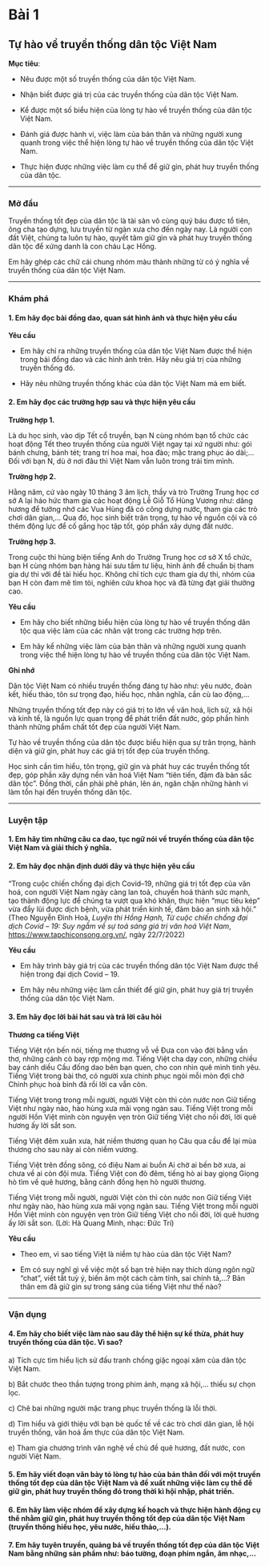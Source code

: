 # Bài 1
## Tự hào về truyền thống dân tộc Việt Nam

**Mục tiêu**:

*   Nêu được một số truyền thống của dân tộc Việt Nam.

*   Nhận biết được giá trị của các truyền thống của dân tộc Việt Nam.

*   Kể được một số biểu hiện của lòng tự hào về truyền thống của dân tộc Việt Nam.

*   Đánh giá được hành vi, việc làm của bản thân và những người xung quanh trong việc thể hiện lòng tự hào về truyền thống của dân tộc Việt Nam.

*   Thực hiện được những việc làm cụ thể để giữ gìn, phát huy truyền thống của dân tộc.

---

### Mở đầu

Truyền thống tốt đẹp của dân tộc là tài sản vô cùng quý báu được tổ tiên, ông cha tạo dựng, lưu truyền từ ngàn xưa cho đến ngày nay. Là người con đất Việt, chúng ta luôn tự hào, quyết tâm giữ gìn và phát huy truyền thống dân tộc để xứng danh là con cháu Lạc Hồng.

Em hãy ghép các chữ cái chung nhóm màu thành những từ có ý nghĩa về truyền thống của dân tộc Việt Nam.

---

### Khám phá
#### 1. Em hãy đọc bài đồng dao, quan sát hình ảnh và thực hiện yêu cầu

**Yêu cầu**

*   Em hãy chỉ ra những truyền thống của dân tộc Việt Nam được thể hiện trong bài đồng dao và các hình ảnh trên. Hãy nêu giá trị của những truyền thống đó.

*   Hãy nêu những truyền thống khác của dân tộc Việt Nam mà em biết.

#### 2. Em hãy đọc các trường hợp sau và thực hiện yêu cầu

**Trường hợp 1.**

Là du học sinh, vào dịp Tết cổ truyền, bạn N cùng nhóm bạn tổ chức các hoạt động Tết theo truyền thống của người Việt ngay tại xứ người như: gói bánh chưng, bánh tét; trang trí hoa mai, hoa đào; mặc trang phục áo dài;... Đối với bạn N, dù ở nơi đâu thì Việt Nam vẫn luôn trong trái tim mình.

**Trường hợp 2.**

Hằng năm, cứ vào ngày 10 tháng 3 âm lịch, thầy và trò Trường Trung học cơ sở A lại háo hức tham gia các hoạt động Lễ Giỗ Tổ Hùng Vương như: dâng hương để tưởng nhớ các Vua Hùng đã có công dựng nước, tham gia các trò chơi dân gian,... Qua đó, học sinh biết trân trọng, tự hào về nguồn cội và có thêm động lực để cố gắng học tập tốt, góp phần xây dựng đất nước.

**Trường hợp 3.**

Trong cuộc thi hùng biện tiếng Anh do Trường Trung học cơ sở X tổ chức, bạn H cùng nhóm bạn hàng hái sưu tầm tư liệu, hình ảnh để chuẩn bị tham gia dự thi với đề tài hiếu học. Không chỉ tích cực tham gia dự thi, nhóm của bạn H còn đam mê tìm tòi, nghiên cứu khoa học và đã từng đạt giải thưởng cao.

**Yêu cầu**

*   Em hãy cho biết những biểu hiện của lòng tự hào về truyền thống dân tộc qua việc làm của các nhân vật trong các trường hợp trên.

*   Em hãy kể những việc làm của bản thân và những người xung quanh trong việc thể hiện lòng tự hào về truyền thống của dân tộc Việt Nam.

**Ghi nhớ**

Dân tộc Việt Nam có nhiều truyền thống đáng tự hào như: yêu nước, đoàn kết, hiếu thảo, tôn sư trọng đạo, hiếu học, nhân nghĩa, cần cù lao động,...

Những truyền thống tốt đẹp này có giá trị to lớn về văn hoá, lịch sử, xã hội và kinh tế, là nguồn lực quan trọng để phát triển đất nước, góp phần hình thành những phẩm chất tốt đẹp của người Việt Nam.

Tự hào về truyền thống của dân tộc được biểu hiện qua sự trân trọng, hành diện và giữ gìn, phát huy các giá trị tốt đẹp của truyền thống.

Học sinh cần tìm hiểu, tôn trọng, giữ gìn và phát huy các truyền thống tốt đẹp, góp phần xây dựng nền văn hoá Việt Nam “tiên tiến, đậm đà bản sắc dân tộc”. Đồng thời, cần phải phê phán, lên án, ngăn chặn những hành vi làm tổn hại đến truyền thống dân tộc.

---

### Luyện tập
#### 1. Em hãy tìm những câu ca dao, tục ngữ nói về truyền thống của dân tộc Việt Nam và giải thích ý nghĩa.

#### 2. Em hãy đọc nhận định dưới đây và thực hiện yêu cầu

“Trong cuộc chiến chống đại dịch Covid–19, những giá trị tốt đẹp của văn hoá, con người Việt Nam ngày càng lan toả, chuyển hoá thành sức mạnh, tạo thành động lực để chúng ta vượt qua khó khăn, thực hiện “mục tiêu kép” vừa đẩy lùi được dịch bệnh, vừa phát triển kinh tế, đảm bảo an sinh xã hội.”
(Theo Nguyễn Đình Hoà, *Luyện thi Hồng Hạnh, Từ cuộc chiến chống đại dịch Covid – 19: Suy ngẫm về sự toả sáng giá trị văn hoá Việt Nam*, https://www.tapchiconsong.org.vn/, ngày 22/7/2022)

**Yêu cầu**

*   Em hãy trình bày giá trị của các truyền thống dân tộc Việt Nam được thể hiện trong đại dịch Covid – 19.

*   Em hãy nêu những việc làm cần thiết để giữ gìn, phát huy giá trị truyền thống của dân tộc Việt Nam.

#### 3. Em hãy đọc lời bài hát sau và trả lời câu hỏi

**Thương ca tiếng Việt**

Tiếng Việt rộn bến nói, tiếng mẹ thương vỗ về
Đưa con vào đời bằng vần thơ, những cánh cò bay rợp mộng mơ.
Tiếng Việt cha dạy con, những chiều bay cánh diều
Cầu đống dao bên bạn quen, cho con nhìn quê mình tình yêu.
Tiếng Việt trong bài thơ, có người xưa chinh phục ngòi mỗi mòn đợi chờ
Chinh phục hoà bình đã rồi lời ca vẫn còn.

Tiếng Việt trong trong mỗi người, người Việt còn thì còn nước non
Giữ tiếng Việt như ngày nào, hào hùng xưa mãi vọng ngàn sau.
Tiếng Việt trong mỗi người
Hồn Việt mình còn nguyện vẹn tròn
Giữ tiếng Việt cho nối đời, lời quê hương ấy lời sắt son.

Tiếng Việt đêm xuân xưa, hát niềm thương quan họ
Câu qua cầu để lại mùa thương cho sau này ai còn niềm vương.

Tiếng Việt trên đồng sông, có điệu Nam ai buồn
Ai chờ ai bến bờ xưa, ai chưa về ai còn đội mưa.
Tiếng Việt con đò đêm, tiếng hò ai bay giọng
Giọng hò tìm về quê hương, bằng cánh đồng hẹn hò người thương.

Tiếng Việt trong mỗi người, người Việt còn thì còn nước non
Giữ tiếng Việt như ngày nào, hào hùng xưa mãi vọng ngàn sau.
Tiếng Việt trong mỗi người
Hồn Việt mình còn nguyện vẹn tròn
Giữ tiếng Việt cho nối đời, lời quê hương ấy lời sắt son.
(Lời: Hà Quang Minh, nhạc: Đức Trí)

**Yêu cầu**

*   Theo em, vì sao tiếng Việt là niềm tự hào của dân tộc Việt Nam?

*   Em có suy nghĩ gì về việc một số bạn trẻ hiện nay thích dùng ngôn ngữ “chat”, viết tắt tuỳ ý, biến âm một cách cảm tính, sai chính tả,...? Bản thân em đã giữ gìn sự trong sáng của tiếng Việt như thế nào?

---

### Vận dụng
#### 4. Em hãy cho biết việc làm nào sau đây thể hiện sự kế thừa, phát huy truyền thống của dân tộc. Vì sao?

a) Tích cực tìm hiểu lịch sử đấu tranh chống giặc ngoại xâm của dân tộc Việt Nam.

b) Bắt chước theo thần tượng trong phim ảnh, mạng xã hội,... thiếu sự chọn lọc.

c) Chê bai những người mặc trang phục truyền thống là lỗi thời.

d) Tìm hiểu và giới thiệu với bạn bè quốc tế về các trò chơi dân gian, lễ hội truyền thống, văn hoá ẩm thực của dân tộc Việt Nam.

e) Tham gia chương trình văn nghệ về chủ đề quê hương, đất nước, con người Việt Nam.

#### 5. Em hãy viết đoạn văn bày tỏ lòng tự hào của bản thân đối với một truyền thống tốt đẹp của dân tộc Việt Nam và đề xuất những việc làm cụ thể để giữ gìn, phát huy truyền thống đó trong thời kì hội nhập, phát triển.

#### 6. Em hãy làm việc nhóm để xây dựng kế hoạch và thực hiện hành động cụ thể nhằm giữ gìn, phát huy truyền thống tốt đẹp của dân tộc Việt Nam (truyền thống hiếu học, yêu nước, hiếu thảo,...).

#### 7. Em hãy tuyên truyền, quảng bá về truyền thống tốt đẹp của dân tộc Việt Nam bằng những sản phẩm như: báo tường, đoạn phim ngắn, âm nhạc,...
